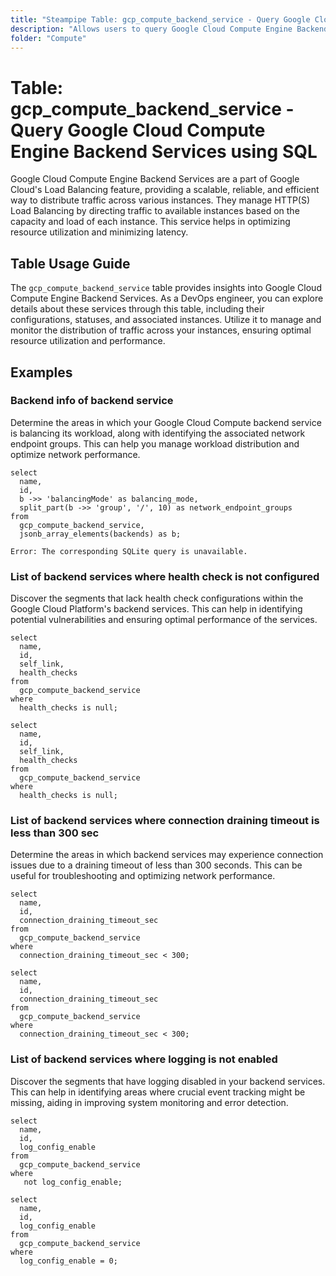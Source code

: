```yaml
---
title: "Steampipe Table: gcp_compute_backend_service - Query Google Cloud Compute Engine Backend Services using SQL"
description: "Allows users to query Google Cloud Compute Engine Backend Services, specifically providing insights into the configuration and status of these services."
folder: "Compute"
---
```


# Table: gcp_compute_backend_service - Query Google Cloud Compute Engine Backend Services using SQL

Google Cloud Compute Engine Backend Services are a part of Google Cloud's Load Balancing feature, providing a scalable, reliable, and efficient way to distribute traffic across various instances. They manage HTTP(S) Load Balancing by directing traffic to available instances based on the capacity and load of each instance. This service helps in optimizing resource utilization and minimizing latency.

## Table Usage Guide

The `gcp_compute_backend_service` table provides insights into Google Cloud Compute Engine Backend Services. As a DevOps engineer, you can explore details about these services through this table, including their configurations, statuses, and associated instances. Utilize it to manage and monitor the distribution of traffic across your instances, ensuring optimal resource utilization and performance.

## Examples

### Backend info of backend service
Determine the areas in which your Google Cloud Compute backend service is balancing its workload, along with identifying the associated network endpoint groups. This can help you manage workload distribution and optimize network performance.

```sql+postgres
select
  name,
  id,
  b ->> 'balancingMode' as balancing_mode,
  split_part(b ->> 'group', '/', 10) as network_endpoint_groups
from
  gcp_compute_backend_service,
  jsonb_array_elements(backends) as b;
```

```sql+sqlite
Error: The corresponding SQLite query is unavailable.
```

### List of backend services where health check is not configured
Discover the segments that lack health check configurations within the Google Cloud Platform's backend services. This can help in identifying potential vulnerabilities and ensuring optimal performance of the services.

```sql+postgres
select
  name,
  id,
  self_link,
  health_checks
from
  gcp_compute_backend_service
where
  health_checks is null;
```

```sql+sqlite
select
  name,
  id,
  self_link,
  health_checks
from
  gcp_compute_backend_service
where
  health_checks is null;
```

### List of backend services where connection draining timeout is less than 300 sec
Determine the areas in which backend services may experience connection issues due to a draining timeout of less than 300 seconds. This can be useful for troubleshooting and optimizing network performance.

```sql+postgres
select
  name,
  id,
  connection_draining_timeout_sec
from
  gcp_compute_backend_service
where
  connection_draining_timeout_sec < 300;
```

```sql+sqlite
select
  name,
  id,
  connection_draining_timeout_sec
from
  gcp_compute_backend_service
where
  connection_draining_timeout_sec < 300;
```

### List of backend services where logging is not enabled
Discover the segments that have logging disabled in your backend services. This can help in identifying areas where crucial event tracking might be missing, aiding in improving system monitoring and error detection.

```sql+postgres
select
  name,
  id,
  log_config_enable
from
  gcp_compute_backend_service
where
   not log_config_enable;
```

```sql+sqlite
select
  name,
  id,
  log_config_enable
from
  gcp_compute_backend_service
where
  log_config_enable = 0;
```
